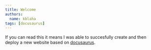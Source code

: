 ```yaml
---
title: Welcome
authors:
  name: kblaha
tags: [docusaurus]
---
```


If you can read this it means I was able to succesfully create and then deploy a new website based on [docusaurus](https://docusaurus.io).


